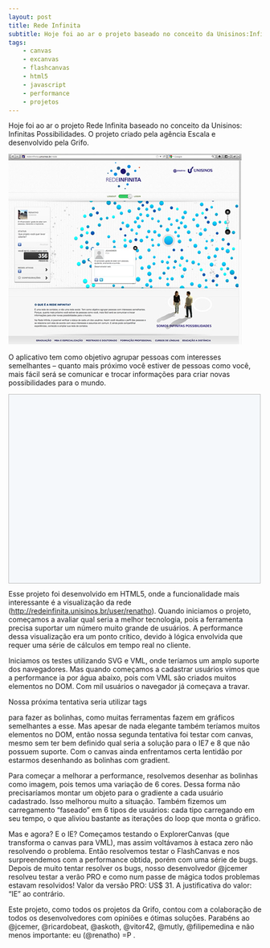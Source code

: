 ```yaml
---
layout: post
title: Rede Infinita
subtitle: Hoje foi ao ar o projeto baseado no conceito da Unisinos:Infinitas Possibilidades, criado pela agência Escala e desenvolvido pela Grifo
tags:
    - canvas
    - excanvas
    - flashcanvas
    - html5
    - javascript
    - performance
    - projetos
---
```


Hoje foi ao ar o projeto Rede Infinita baseado no conceito da Unisinos: Infinitas Possibilidades. O projeto criado pela agência Escala e desenvolvido pela Grifo.

![Tela da Rede Infinita](/public/rede-infinita/redeinfinita.jpg)

O aplicativo tem como objetivo agrupar pessoas com interesses semelhantes – quanto mais próximo você estiver de pessoas como você, mais fácil será se comunicar e trocar informações para criar novas possibilidades para o mundo.

<object width="500" height="375"><param name="movie" value="http://www.youtube.com/v/Vc2tNIWNMr0?version=3&amp;feature=oembed"><param name="allowFullScreen" value="true"><param name="allowscriptaccess" value="always"><div style="display: block; cursor: pointer; text-align: center; width: 500px; height: 375px; top: auto; left: auto; position: static; "><div style="-webkit-transition: opacity 150ms ease-out; background-image: url(chrome-extension://gofhjkjmkpinhpoiabjplobcaignabnl/icon_play.png); text-align: left; border: 1px solid rgb(0, 0, 0); width: 100%; height: 100%; background-color: rgba(193, 217, 244, 0.496094); opacity: 0.25; background-repeat: no-repeat no-repeat; "></div></div><embed src="http://www.youtube.com/v/Vc2tNIWNMr0?version=3&amp;feature=oembed" type="application/x-shockwave-flash" width="500" height="375" allowscriptaccess="always" allowfullscreen="true" style="display: none !important; "></object>

Esse projeto foi desenvolvido em HTML5, onde a funcionalidade mais interessante é a visualização da rede (http://redeinfinita.unisinos.br/user/renatho). Quando iniciamos o projeto, começamos a avaliar qual seria a melhor tecnologia, pois a ferramenta precisa suportar um número muito grande de usuários. A performance dessa visualização era um ponto crítico, devido à lógica envolvida que requer uma série de cálculos em tempo real no cliente.

Iniciamos os testes utilizando SVG e VML, onde teríamos um amplo suporte dos navegadores. Mas quando começamos a cadastrar usuários vimos que a performance ia por água abaixo, pois com VML são criados muitos elementos no DOM. Com mil usuários o navegador já começava a travar.

Nossa próxima tentativa seria utilizar tags <div> para fazer as bolinhas, como muitas ferramentas fazem em gráficos semelhantes a esse. Mas apesar de nada elegante também teríamos muitos elementos no DOM, então nossa segunda tentativa foi testar com canvas, mesmo sem ter bem definido qual seria a solução para o IE7 e 8 que não possuem suporte. Com o canvas ainda enfrentamos certa lentidão por estarmos desenhando as bolinhas com gradient.

Para começar a melhorar a performance, resolvemos desenhar as bolinhas como imagem, pois temos uma variação de 6 cores. Dessa forma não precisaríamos montar um objeto para o gradiente a cada usuário cadastrado. Isso melhorou muito a situação. Também fizemos um carregamento “faseado” em 6 tipos de usuários: cada tipo carregando em seu tempo, o que aliviou bastante as iterações do loop que monta o gráfico.

Mas e agora? E o IE? Começamos testando o ExplorerCanvas (que transforma o canvas para VML), mas assim voltávamos à estaca zero não resolvendo o problema. Então resolvemos testar o FlashCanvas e nos surpreendemos com a performance obtida, porém com uma série de bugs. Depois de muito tentar resolver os bugs, nosso desenvolvedor @jcemer resolveu testar a verão PRO e como num passe de mágica todos problemas estavam resolvidos! Valor da versão PRO: US$ 31. A justificativa do valor: “IE” ao contrário.

Este projeto, como todos os projetos da Grifo, contou com a colaboração de todos os desenvolvedores com opiniões e ótimas soluções. Parabéns ao @jcemer, @ricardobeat, @askoth, @vitor42, @mutly, @filipemedina e não menos importante: eu (@renatho) =P .
